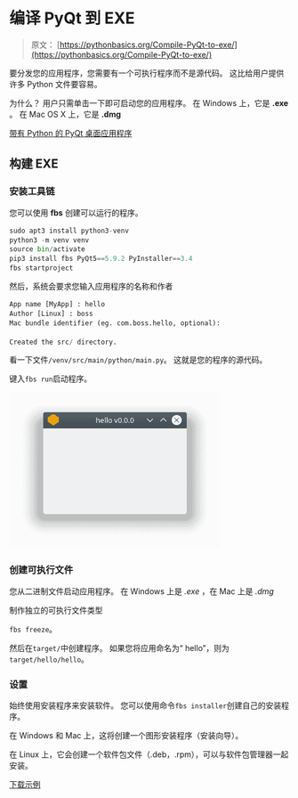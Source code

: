 # 编译 PyQt 到 EXE

> 原文： [https://pythonbasics.org/Compile-PyQt-to-exe/](https://pythonbasics.org/Compile-PyQt-to-exe/)

要分发您的应用程序，您需要有一个可执行程序而不是源代码。 这比给用户提供许多 Python 文件要容易。

为什么？ 用户只需单击一下即可启动您的应用程序。 在 Windows 上，它是 **.exe** 。 在 Mac OS X 上，它是 **.dmg**


[带有 Python 的 PyQt 桌面应用程序](https://gum.co/pysqtsamples)

## 构建 EXE

### 安装工具链

您可以使用 **fbs** 创建可以运行的程序。

```py
sudo apt3 install python3-venv
python3 -m venv venv
source bin/activate
pip3 install fbs PyQt5==5.9.2 PyInstaller==3.4
fbs startproject

```

然后，系统会要求您输入应用程序的名称和作者

```py
App name [MyApp] : hello
Author [Linux] : boss
Mac bundle identifier (eg. com.boss.hello, optional): 

Created the src/ directory. 

```

看一下文件`/venv/src/main/python/main.py`。 这就是您的程序的源代码。

键入`fbs run`启动程序。

![python pyqt to exe](img/c538d52f29968b5dd86a6ee9c394a355.jpg)

### 创建可执行文件

您从二进制文件启动应用程序。 在 Windows 上是 _.exe_ ，在 Mac 上是 _.dmg_

制作独立的可执行文件类型

`fbs freeze`。

然后在`target/`中创建程序。 如果您将应用命名为“ hello”，则为`target/hello/hello`。

### 设置

始终使用安装程序来安装软件。 您可以使用命令`fbs installer`创建自己的安装程序。

在 Windows 和 Mac 上，这将创建一个图形安装程序（安装向导）。

在 Linux 上，它会创建一个软件包文件（.deb，.rpm），可以与软件包管理器一起安装。

[下载示例](https://gum.co/pysqtsamples)
